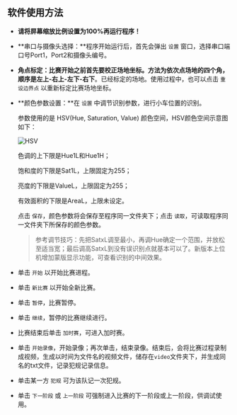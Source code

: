 ## 软件使用方法

- **请将屏幕缩放比例设置为100%再运行程序！**

- **串口与摄像头选择：**程序开始运行后，首先会弹出 `设置` 窗口，选择串口端口号Port1，Port2和摄像头编号。

- **角点标定：**比赛开始之前首先要校正场地坐标。方法为依次点场地的四个角，顺序是**左上-右上-左下-右下**。已经标定的场地。使用过程中，也可以点击 `重设边界点` 以重新标定比赛场地坐标。

- **颜色参数设置：**在 `设置` 中调节识别参数，进行小车位置的识别。

  参数使用的是 HSV(Hue, Saturation, Value) 颜色空间，HSV颜色空间示意图如下：

  ![HSV](E:\EDC23\HSV.jpg)

  色调的上下限是Hue1L和Hue1H；

  饱和度的下限是Sat1L，上限固定为255；

  亮度的下限是ValueL，上限固定为255；

  有效面积的下限是AreaL，上限未设定。

  点击 `保存`，颜色参数将会保存至程序同一文件夹下；点击 `读取`，可读取程序同一文件夹下所保存的颜色参数。

  > 参考调节技巧：先把SatxL调至最小，再调Hue确定一个范围，并放松至适当宽；最后调高SatxL到没有误识别点就基本可以了。新版本上位机增加蒙版显示功能，可查看识别的中间效果。

- 单击 `开始` 以开始比赛进程。

- 单击 `新比赛` 以开始全新比赛。

- 单击 `暂停`，比赛暂停。

- 单击 `继续`，暂停的比赛继续进行。

- 比赛结束后单击 `加时赛`，可进入加时赛。

- 单击 `开始录像`，开始录像；再次单击，结束录像。结束后，会将比赛过程录制成视频，生成以时间为文件名的视频文件，储存在`video`文件夹下，并生成同名的txt文件，记录犯规记录信息。

- 单击某一方 `犯规` 可为该队记一次犯规。

- 单击 `下一阶段` 或 `上一阶段` 可强制进入比赛的下一阶段或上一阶段，供调试使用。